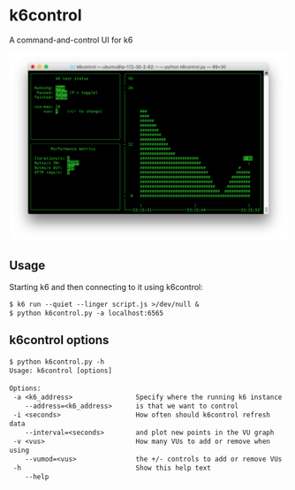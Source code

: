# k6control
A command-and-control UI for k6

<p align="center"><img src="k6control.png" alt="mctimer" width="600" height="auto"></p>

## Usage

Starting k6 and then connecting to it using k6control:
```
$ k6 run --quiet --linger script.js >/dev/null &
$ python k6control.py -a localhost:6565
```

## k6control options

```
$ python k6control.py -h
Usage: k6control [options]

Options:
 -a <k6_address>                Specify where the running k6 instance
    --address=<k6_address>      is that we want to control
 -i <seconds>                   How often should k6control refresh data
    --interval=<seconds>        and plot new points in the VU graph
 -v <vus>                       How many VUs to add or remove when using
    --vumod=<vus>               the +/- controls to add or remove VUs
 -h                             Show this help text
    --help
```
